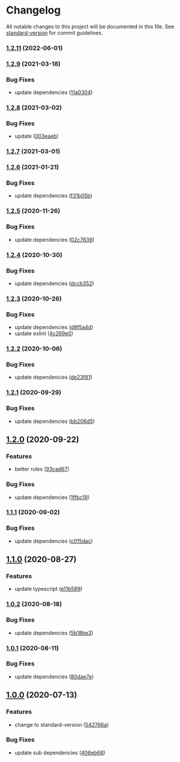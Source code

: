 # Changelog

All notable changes to this project will be documented in this file. See [standard-version](https://github.com/conventional-changelog/standard-version) for commit guidelines.

### [1.2.11](https://gitlab.com/e-pilot/platform/cookie-cutter/epilot-eslint-config/compare/v1.2.9...v1.2.11) (2022-06-01)

### [1.2.9](https://gitlab.com/e-pilot/cookie-cutter/epilot-eslint-config/compare/v1.2.8...v1.2.9) (2021-03-18)


### Bug Fixes

* update dependencies ([11a0304](https://gitlab.com/e-pilot/cookie-cutter/epilot-eslint-config/commit/11a0304732aac9c77a5ad2c992bccd5df94c7ac8))

### [1.2.8](https://gitlab.com/e-pilot/cookie-cutter/epilot-eslint-config/compare/v1.2.7...v1.2.8) (2021-03-02)


### Bug Fixes

* update ([003eaeb](https://gitlab.com/e-pilot/cookie-cutter/epilot-eslint-config/commit/003eaeba6cb78bcbe41fe2d2a7c6737e93cc7e9e))

### [1.2.7](https://gitlab.com/e-pilot/cookie-cutter/epilot-eslint-config/compare/v1.2.6...v1.2.7) (2021-03-01)

### [1.2.6](https://gitlab.com/e-pilot/cookie-cutter/epilot-eslint-config/compare/v1.2.5...v1.2.6) (2021-01-21)


### Bug Fixes

* update dependencies ([f31b05b](https://gitlab.com/e-pilot/cookie-cutter/epilot-eslint-config/commit/f31b05b5b4a00da18dbee2299d9b2813affd54a0))

### [1.2.5](https://gitlab.com/e-pilot/cookie-cutter/epilot-eslint-config/compare/v1.2.4...v1.2.5) (2020-11-26)


### Bug Fixes

* update dependencies ([02c7639](https://gitlab.com/e-pilot/cookie-cutter/epilot-eslint-config/commit/02c7639b20f9b87c1be1262ec28628c65cf67871))

### [1.2.4](https://gitlab.com/e-pilot/cookie-cutter/epilot-eslint-config/compare/v1.2.3...v1.2.4) (2020-10-30)


### Bug Fixes

* update dependencies ([dccb352](https://gitlab.com/e-pilot/cookie-cutter/epilot-eslint-config/commit/dccb352cfa8705368e6e55fd8ff4f38c678445fb))

### [1.2.3](https://gitlab.com/e-pilot/cookie-cutter/epilot-eslint-config/compare/v1.2.2...v1.2.3) (2020-10-26)


### Bug Fixes

* update dependencies ([d8f5a4d](https://gitlab.com/e-pilot/cookie-cutter/epilot-eslint-config/commit/d8f5a4d329ecd45c20544c29430c41abdc2d8913))
* update eslint ([4c269e0](https://gitlab.com/e-pilot/cookie-cutter/epilot-eslint-config/commit/4c269e0a30d589eed27771e246bff7116ae76f5b))

### [1.2.2](https://gitlab.com/e-pilot/cookie-cutter/epilot-eslint-config/compare/v1.2.1...v1.2.2) (2020-10-06)


### Bug Fixes

* update dependencies ([de23f81](https://gitlab.com/e-pilot/cookie-cutter/epilot-eslint-config/commit/de23f81616f6389cf952464a160099186be899dd))

### [1.2.1](https://gitlab.com/e-pilot/cookie-cutter/epilot-eslint-config/compare/v1.2.0...v1.2.1) (2020-09-29)


### Bug Fixes

* update dependencies ([bb206d5](https://gitlab.com/e-pilot/cookie-cutter/epilot-eslint-config/commit/bb206d5498d3bd9568c32287e2d66d767cbbaede))

## [1.2.0](https://gitlab.com/e-pilot/cookie-cutter/epilot-eslint-config/compare/v1.1.1...v1.2.0) (2020-09-22)


### Features

* better rules ([93cad67](https://gitlab.com/e-pilot/cookie-cutter/epilot-eslint-config/commit/93cad676add61456039642ec3f4f40b9d05c6b5b))


### Bug Fixes

* update dependencies ([1ffbc19](https://gitlab.com/e-pilot/cookie-cutter/epilot-eslint-config/commit/1ffbc19b3d849ff642957ea01e2cbd406de923b0))

### [1.1.1](https://gitlab.com/e-pilot/cookie-cutter/epilot-eslint-config/compare/v1.1.0...v1.1.1) (2020-09-02)


### Bug Fixes

* update dependencies ([c015dac](https://gitlab.com/e-pilot/cookie-cutter/epilot-eslint-config/commit/c015dace1d2e1b908308cb05b25b45f804d323e5))

## [1.1.0](https://gitlab.com/e-pilot/cookie-cutter/epilot-eslint-config/compare/v1.0.2...v1.1.0) (2020-08-27)


### Features

* update typescript ([e11b589](https://gitlab.com/e-pilot/cookie-cutter/epilot-eslint-config/commit/e11b5891c00e0519bbbf2462c3119af71c7907e9))

### [1.0.2](https://gitlab.com/e-pilot/cookie-cutter/epilot-eslint-config/compare/v1.0.1...v1.0.2) (2020-08-18)


### Bug Fixes

* update dependencies ([5b18be3](https://gitlab.com/e-pilot/cookie-cutter/epilot-eslint-config/commit/5b18be321d3bbbcd27b210e4b0c833c38afdcc55))

### [1.0.1](https://gitlab.com/e-pilot/cookie-cutter/epilot-eslint-config/compare/v1.0.0...v1.0.1) (2020-08-11)


### Bug Fixes

* update dependencies ([80dae7e](https://gitlab.com/e-pilot/cookie-cutter/epilot-eslint-config/commit/80dae7e981579de0d4346684d0c84e94223978dc))

## [1.0.0](https://gitlab.com/e-pilot/cookie-cutter/epilot-eslint-config/compare/v0.7.1...v1.0.0) (2020-07-13)


### Features

* change to standard-version ([542766a](https://gitlab.com/e-pilot/cookie-cutter/epilot-eslint-config/commit/542766a37f0e3e0f1426a97d08ab7e17888ddfc0))


### Bug Fixes

* update sub dependencies ([406eb68](https://gitlab.com/e-pilot/cookie-cutter/epilot-eslint-config/commit/406eb689aad48caeb0453f48418af4c0f5bdd08b))
